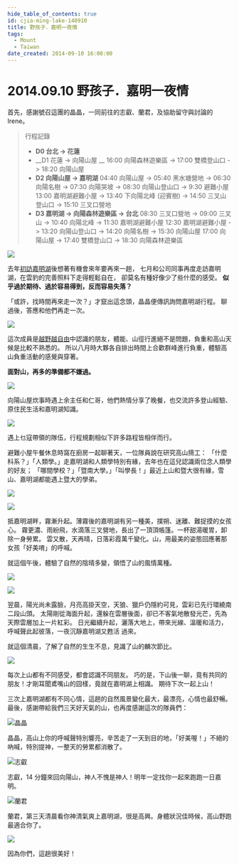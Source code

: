 ```yaml
---
hide_table_of_contents: true
id: cjia-ming-lake-140910
title: 野孩子．嘉明一夜情
tags:
  - Mount
  - Taiwan
date_created: 2014-09-10 16:00:00
---
```


2014.09.10 野孩子．嘉明一夜情
=========================

首先，感謝號召這團的晶晶，一同前往的志叡、蘭君，及協助留守與討論的 Irene。

> 行程記錄
> - __D0 台北 -> 花蓮__
> - __D1 花蓮 -> 向陽山屋  __
>    16:00 向陽森林遊樂區 -> 17:00 雙橋登山口 -> 18:20 向陽山屋
> - __D2 向陽山屋 -> 嘉明湖__
>    04:40 向陽山屋 -> 05:40 黑水塘營地 -> 06:30 向陽名樹 ->
>    07:30 向陽哭坡 -> 08:30 向陽山登山口 -> 9:30 避難小屋
>    13:00 嘉明湖避難小屋 -> 13:40 下向陽北峰 (迎賓樹) ->
>    14:50 三叉山登山口 -> 15:10 三叉口營地
> - __D3 嘉明湖 -> 向陽森林遊樂區 -> 台北__
>    08:30 三叉口營地 -> 09:00 三叉山 -> 10:40 向陽北峰 -> 11:30 嘉明湖避難小屋
>    12:30 嘉明湖避難小屋 -> 13:20 向陽山登山口 -> 14:20 向陽名樹 -> 15:30 向陽山屋
>    17:00 向陽山屋 -> 17:40 雙橋登山口 -> 18:30 向陽森林遊樂區

![](https://fbcdn-sphotos-e-a.akamaihd.net/hphotos-ak-xpa1/t31.0-8/10659011_10201447518148302_4896616656570241860_o.jpg)

去年[初訪嘉明湖](http://goo.gl/63nY6)後想著有機會來年要再來一趟，
七月和公司同事再度走訪嘉明湖，在雲豹的完善照料下走得輕鬆自在，
卻莫名有種好像少了些什麼的感受。
__似乎過於期待、過於容易得到，反而容易失落？__

「或許，找時間再來走一次？」才竄出這念頭，晶晶便傳訊詢問嘉明湖行程。
聊過後，答應和他們再走一次。

![](https://fbcdn-sphotos-g-a.akamaihd.net/hphotos-ak-xfa1/t31.0-8/10704404_10201446969054575_1198647395727025590_o.jpg)

這次成員是[越野越自由](http://goo.gl/5aYpc)中認識的朋友，體能、山徑行進絕不是問題，負重和高山天候是比較不熟悉的。
所以八月時大夥各自排出時間上合歡群峰進行負重，體驗高山負重活動的感覺與穿著。

__面對山，再多的準備都不嫌過。__

![](https://fbcdn-sphotos-a-a.akamaihd.net/hphotos-ak-xap1/t31.0-8/10648331_10201446971134627_1236288816780657537_o.jpg)

向陽山屋炊事時遇上余主任和仁哥，他們熱情分享了晚餐，也交流許多登山經驗、原住民生活和嘉明湖知識。

![](https://fbcdn-sphotos-b-a.akamaihd.net/hphotos-ak-xap1/v/t1.0-9/10614229_10201466159414322_31660901123188531_n.jpg?oh=512d7c3fbbf6cc10685a7c5feb87a0d5&oe=548B2421&__gda__=1422496765_427b2b80a67efab580ea0fdfc52d2bc3)

遇上乜寇帶領的隊伍，行程規劃相似下許多路程皆相伴而行。

避難小屋午餐休息時窩在廚房一起聊著天，一位隊員說在研究高山揹工：
「什麼科系？」「人類學。」走嘉明湖和人類學特別有緣，去年也在這兒認識兩位念人類學的好友；
「哪間學校？」「暨南大學。」「叫學長！」最近上山和暨大很有緣，雪山、嘉明湖都能遇上暨大的學弟。

![](https://fbcdn-sphotos-c-a.akamaihd.net/hphotos-ak-xap1/t31.0-8/10661876_10201447515268230_657734775143372696_o.jpg)

![](https://scontent-b-pao.xx.fbcdn.net/hphotos-xpf1/t31.0-8/10633464_10201447515068225_555453749255313787_o.jpg)

抵嘉明湖畔，霧漸升起。薄霧後的嘉明湖有另一種美，撲朔、迷離、難捉摸的女孩心。
霧更濃、雨紛飛，水滴落三叉營地，長出了一頂頂帳篷。一杯甜湯暖胃，卸除一身勞累。
雲又散，天再晴，日落彩霞萬千變化。山，用最美的姿態回應著那女孩「好美唷」的呼喊。

就這個午後，體驗了自然的陰晴多變，領悟了山的風情萬種。

![](https://fbcdn-sphotos-g-a.akamaihd.net/hphotos-ak-xaf1/t31.0-8/1519105_10201447516868270_2046792600119904314_o.jpg)

![](https://scontent-a-pao.xx.fbcdn.net/hphotos-xfa1/l/t31.0-8/10688168_10201447517348282_4334429766609982648_o.jpg)

翌晨，陽光尚未露臉，月亮高掛天空，天狼、獵戶仍隱約可見，雲彩已先行環繞南二段山頭。
太陽剛從海面升起，還躲在雲層後面，卻已不客氣地散發光芒，先為天際雲層加上一片紅彩。
日光繼續升起，灑落大地上，帶來光線、溫暖和活力，呼喊聲此起彼落，一夜沉靜嘉明湖又甦活  過來。

就這個清晨，了解了自然的生生不息，見識了山的麟次節比。

![](https://fbcdn-sphotos-h-a.akamaihd.net/hphotos-ak-xpa1/t31.0-8/10517606_10201447516028249_5176629091958032702_o.jpg)

每次上山都有不同感受，都會認識不同朋友。
巧的是，下山後一聊，竟有共同的朋友！才剛耳聞鳶嘴山的囧樣，竟就在嘉明湖上相識。
期待下次一起上山！

三次上嘉明湖都有不同心情，這趟的自然風景變化最大，最漂亮，心情也最舒暢。
最後，感謝帶給我們三天好天氣的山，也再度感謝這次的隊員們：

![晶晶](https://fbcdn-sphotos-d-a.akamaihd.net/hphotos-ak-xap1/t31.0-8/10683454_10201446971574638_9043420881050324068_o.jpg)

晶晶，高山上你的呼喊聲特別響亮，辛苦走了一天到目的地，「好美喔！」不絕的吶喊，特別提神，一整天的勞累都消散了。

![志叡](https://fbcdn-sphotos-b-a.akamaihd.net/hphotos-ak-xpa1/t31.0-8/10644641_10201446971934647_8417914295503043055_o.jpg)

志叡，14 分鐘來回向陽山，神人不愧是神人！明年一定找你一起來跑跑一日嘉明。

![蘭君](https://scontent-b-pao.xx.fbcdn.net/hphotos-xap1/t31.0-8/1501092_10201446971534637_8194273842315458512_o.jpg)

蘭君，第三天清晨看你神清氣爽上嘉明湖，很是高興。身體狀況佳時候，高山野跑最適合你了。

![](https://scontent-b-pao.xx.fbcdn.net/hphotos-xap1/v/t1.0-9/10645247_10201474350939105_7756723482882107714_n.jpg?oh=65fd00ab9bdb07618537109b77345973&oe=54CDB397)

因為你們，這趟很美好！
